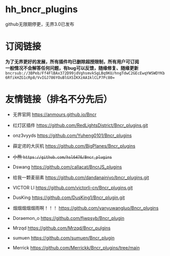# hh_bncr_plugins
github无限期停更，无界3.0已发布
# 订阅链接
**为了无界更好的发展，所有插件均已删除超授限制，所有用户可订阅**  
**一般情况不会解答任何问题，有bug可以反馈，随缘修复、随缘更新**  
`bncrsub://3BPeb/Ff4FlBAx372D99jdVghsmvkSgLBq9KU/hngTdwC2GEcEwqYWSWDYKb6RfikHZG1cRp8/VvIGJ786YOuBlGXSIKXzAA1klCLP7Pc80=`
# 友情链接（排名不分先后）
- 无界官网
  https://anmours.github.io/Bncr

- 红灯区插件
  https://github.com/RedLightsDistrict/Bncr_plugins.git

- onz3vyyds
  https://github.com/Yuheng0101/Bncr_plugins

- 薛定谔的大灰机
  https://github.com/BigPlanes/Bncr_plugins

- ~~小熊
  `https://github.com/hsl6476/Bncr_plugins`~~

- Dswang
  https://github.com/callacat/BncrJS_plugins

- 给我一颗麦丽素
  https://github.com/dandanainiyo/bncr_plugins.git

- VICTOR LI
  https://github.com/victorli-cn/Bncr_plugins.git

- DusKing
  https://github.com/DusKing1/Bncr_plugin.git

- 烟烟烟烟烟雨啊！！！
  https://github.com/yanyuwangluo/Bncr_plugins

- Doraemon_o
  https://github.com/fjwpsyb/Bncr_plugin
  
- Mrzqd
  https://github.com/Mrzqd/Bncr_pulgins

- sumuen
  https://github.com/sumuen/Bncr_plugin

- Merrick
  https://github.com/Merrickk/Bncr_plugins/tree/main
